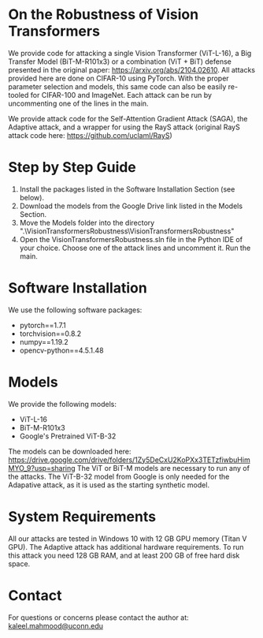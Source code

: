 # On the Robustness of Vision Transformers

We provide code for attacking a single Vision Transformer (ViT-L-16), a Big Transfer Model (BiT-M-R101x3) or a combination (ViT + BiT) defense presented in the original paper: https://arxiv.org/abs/2104.02610.
All attacks provided here are done on CIFAR-10 using PyTorch.
With the proper parameter selection and models, this same code can also be easily re-tooled for CIFAR-100 and ImageNet. 
Each attack can be run by uncommenting one of the lines in the main. 

We provide attack code for the Self-Attention Gradient Attack (SAGA), the Adaptive attack, and a wrapper for using the RayS attack (original RayS attack code here: https://github.com/uclaml/RayS)

# Step by Step Guide

<ol>
  <li>Install the packages listed in the Software Installation Section (see below).</li>
  <li>Download the models from the Google Drive link listed in the Models Section.</li>
  <li>Move the Models folder into the directory ".\VisionTransformersRobustness\VisionTransformersRobustness"</li>
  <li>Open the VisionTransformersRobustness.sln file in the Python IDE of your choice. Choose one of the attack lines and uncomment it. Run the main.</li>
</ol>

# Software Installation 

We use the following software packages: 
<ul>
  <li>pytorch==1.7.1</li>
  <li>torchvision==0.8.2</li>
  <li>numpy==1.19.2</li>
  <li>opencv-python==4.5.1.48</li>
</ul>

# Models

We provide the following models:
<ul>
  <li>ViT-L-16</li>
  <li>BiT-M-R101x3</li>
  <li>Google's Pretrained ViT-B-32</li>
</ul>

The models can be downloaded here: https://drive.google.com/drive/folders/1Zy5DeCxU2KoPXx3TETzfiwbuHimMYO_9?usp=sharing
The ViT or BiT-M models are necessary to run any of the attacks. The ViT-B-32 model from Google is only needed for the Adapative attack, as it is used as the starting synthetic model.


# System Requirements 

All our attacks are tested in Windows 10 with 12 GB GPU memory (Titan V GPU). The Adaptive attack has additional hardware requirements. To run this attack you need 128 GB RAM, and at least 200 GB of free hard disk space.  

# Contact

For questions or concerns please contact the author at: kaleel.mahmood@uconn.edu

